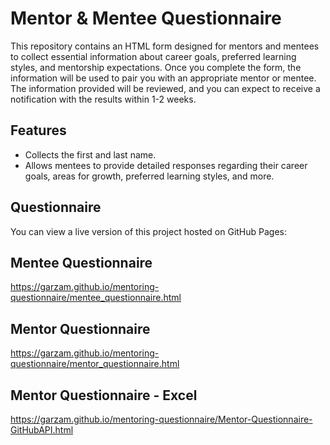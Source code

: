 # Mentor & Mentee Questionnaire

This repository contains an HTML form designed for mentors and mentees to collect essential information about career goals, preferred learning styles, and mentorship expectations. Once you complete the form, the information will be used to pair you with an appropriate mentor or mentee. The information provided will be reviewed, and you can expect to receive a notification with the results within 1-2 weeks.

## Features

- Collects the first and last name.
- Allows mentees to provide detailed responses regarding their career goals, areas for growth, preferred learning styles, and more.

## Questionnaire

You can view a live version of this project hosted on GitHub Pages:  
## Mentee Questionnaire
https://garzam.github.io/mentoring-questionnaire/mentee_questionnaire.html

## Mentor Questionnaire
https://garzam.github.io/mentoring-questionnaire/mentor_questionnaire.html

## Mentor Questionnaire - Excel
https://garzam.github.io/mentoring-questionnaire/Mentor-Questionnaire-GitHubAPI.html

